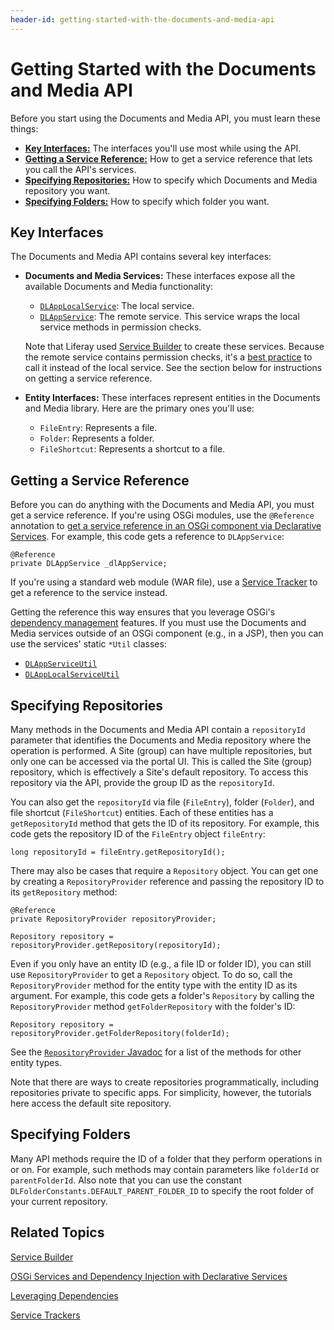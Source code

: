 ```yaml
---
header-id: getting-started-with-the-documents-and-media-api
---
```


# Getting Started with the Documents and Media API

Before you start using the Documents and Media API, you must learn these things: 

-   [**Key Interfaces:**](#key-interfaces) 
    The interfaces you'll use most while using the API. 
-   [**Getting a Service Reference:**](#getting-a-service-reference) 
    How to get a service reference that lets you call the API's services. 
-   [**Specifying Repositories:**](#specifying-repositories) How to specify
    which Documents and Media repository you want. 
-   [**Specifying Folders:**](#specifying-folders) How to specify which folder
    you want. 

## Key Interfaces

The Documents and Media API contains several key interfaces: 

-   **Documents and Media Services:** These interfaces expose all the available 
    Documents and Media functionality: 

    -   [`DLAppLocalService`](@platform-ref@/7.1-latest/javadocs/portal-kernel/com/liferay/document/library/kernel/service/DLAppLocalService.html): 
        The local service. 
    -   [`DLAppService`](@platform-ref@/7.1-latest/javadocs/portal-kernel/com/liferay/document/library/kernel/service/DLAppService.html): 
        The remote service. This service wraps the local service 
        methods in permission checks. 

    Note that Liferay used 
    [Service Builder](/docs/7-1/tutorials/-/knowledge_base/t/service-builder) 
    to create these services. Because the remote service contains permission 
    checks, it's a 
    [best practice](/docs/7-1/tutorials/-/knowledge_base/t/creating-remote-services#using-service-builder-to-generate-remote-services) 
    to call it instead of the local service. See the section below for 
    instructions on getting a service reference. 

-   **Entity Interfaces:** These interfaces represent entities in the Documents 
    and Media library. Here are the primary ones you'll use: 

    -   `FileEntry`: Represents a file. 
    -   `Folder`: Represents a folder. 
    -   `FileShortcut`: Represents a shortcut to a file.

## Getting a Service Reference

Before you can do anything with the Documents and Media API, you must get
a service reference. If you're using OSGi modules, use the `@Reference`
annotation to 
[get a service reference in an OSGi component via Declarative Services](/docs/7-1/tutorials/-/knowledge_base/t/osgi-services-and-dependency-injection-with-declarative-services).
For example, this code gets a reference to `DLAppService`: 

    @Reference
    private DLAppService _dlAppService;

If you're using a standard web module (WAR file), use a 
[Service Tracker](https://dev.liferay.com/develop/tutorials/-/knowledge_base/7-1/service-trackers)
to get a reference to the service instead. 

Getting the reference this way ensures that you leverage OSGi's 
[dependency management](/docs/7-1/tutorials/-/knowledge_base/t/leveraging-dependencies)
features. If you must use the Documents and Media services outside of an OSGi
component (e.g., in a JSP), then you can use the services' static `*Util`
classes: 

-   [`DLAppServiceUtil`](@platform-ref@/7.1-latest/javadocs/portal-kernel/com/liferay/document/library/kernel/service/DLAppServiceUtil.html)
-   [`DLAppLocalServiceUtil`](@platform-ref@/7.1-latest/javadocs/portal-kernel/com/liferay/document/library/kernel/service/DLAppLocalServiceUtil.html)

## Specifying Repositories

Many methods in the Documents and Media API contain a `repositoryId` parameter
that identifies the Documents and Media repository where the operation is
performed. A Site (group) can have multiple repositories, but only one can be
accessed via the portal UI. This is called the Site (group) repository, which is
effectively a Site's default repository. To access this repository via the API,
provide the group ID as the `repositoryId`. 

You can also get the `repositoryId` via file (`FileEntry`), folder (`Folder`), 
and file shortcut (`FileShortcut`) entities. Each of these entities has
a `getRepositoryId` method that gets the ID of its repository. For example, this
code gets the repository ID of the `FileEntry` object `fileEntry`: 

    long repositoryId = fileEntry.getRepositoryId();

There may also be cases that require a `Repository` object. You can get one by 
creating a `RepositoryProvider` reference and passing the repository ID to its 
`getRepository` method: 

    @Reference
    private RepositoryProvider repositoryProvider;

    Repository repository = repositoryProvider.getRepository(repositoryId);

Even if you only have an entity ID (e.g., a file ID or folder ID), you can still 
use `RepositoryProvider` to get a `Repository` object. To do so, call the 
`RepositoryProvider` method for the entity type with the entity ID as its 
argument. For example, this code gets a folder's `Repository` by calling the 
`RepositoryProvider` method `getFolderRepository` with the folder's ID: 

    Repository repository = repositoryProvider.getFolderRepository(folderId);

See the 
[`RepositoryProvider` Javadoc](@platform-ref@/7.1-latest/javadocs/portal-kernel/com/liferay/portal/kernel/repository/RepositoryProvider.html)
for a list of the methods for other entity types. 

Note that there are ways to create repositories programmatically, including 
repositories private to specific apps. For simplicity, however, the tutorials 
here access the default site repository. 

## Specifying Folders

Many API methods require the ID of a folder that they perform operations in or 
on. For example, such methods may contain parameters like `folderId` or 
`parentFolderId`. Also note that you can use the constant 
`DLFolderConstants.DEFAULT_PARENT_FOLDER_ID` to specify the root folder of your
current repository. 

## Related Topics

[Service Builder](/docs/7-1/tutorials/-/knowledge_base/t/service-builder)

[OSGi Services and Dependency Injection with Declarative Services](/docs/7-1/tutorials/-/knowledge_base/t/osgi-services-and-dependency-injection-with-declarative-services)

[Leveraging Dependencies](/docs/7-1/tutorials/-/knowledge_base/t/leveraging-dependencies)

[Service Trackers](/docs/7-1/tutorials/-/knowledge_base/t/service-trackers)
